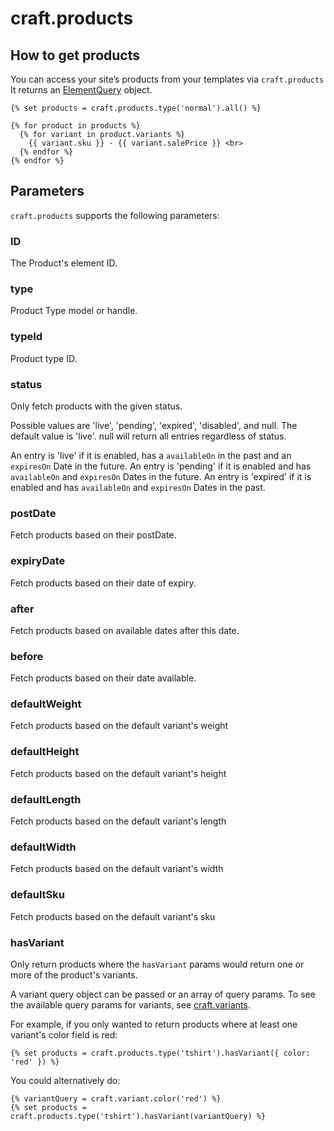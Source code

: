 # craft.products

## How to get products

You can access your site’s products from your templates via `craft.products`
It returns an [ElementQuery](https://github.com/craftcms/docs/blob/v3/en/element-queries.md) object.

```twig
{% set products = craft.products.type('normal').all() %}

{% for product in products %}
  {% for variant in product.variants %}
    {{ variant.sku }} - {{ variant.salePrice }} <br>
  {% endfor %}
{% endfor %}
```

## Parameters

`craft.products` supports the following parameters:

### ID
The Product's element ID.

### type
Product Type model or handle.

### typeId
Product type ID.

### status
Only fetch products with the given status.

Possible values are 'live', 'pending', 'expired', 'disabled', and null.
The default value is 'live'. null will return all entries regardless of status.

An entry is 'live' if it is enabled, has a `availableOn` in the past and an `expiresOn` Date in the future.
An entry is 'pending' if it is enabled and has `availableOn` and `expiresOn` Dates in the future.
An entry is 'expired' if it is enabled and has `availableOn` and `expiresOn` Dates in the past.

### postDate
Fetch products based on their postDate.

### expiryDate
Fetch products based on their date of expiry.

### after
Fetch products based on available dates after this date.

### before
Fetch products based on their date available.

### defaultWeight
Fetch products based on the default variant's weight

### defaultHeight
Fetch products based on the default variant's height

### defaultLength
Fetch products based on the default variant's length

### defaultWidth
Fetch products based on the default variant's width

### defaultSku
Fetch products based on the default variant's sku

### hasVariant
Only return products where the `hasVariant` params would return one or more of the product's variants.

A variant query object can be passed or an array of query params. To see the available query params for variants, see [craft.variants](craft-variants.md).

For example, if you only wanted to return products where at least one variant's color field is red:

```twig
{% set products = craft.products.type('tshirt').hasVariant({ color: 'red' }) %}
```

You could alternatively do:

```twig
{% variantQuery = craft.variant.color('red') %}
{% set products = craft.products.type('tshirt').hasVariant(variantQuery) %}
```

